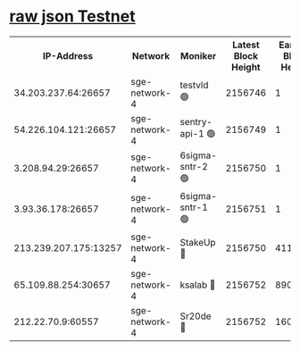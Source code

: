 
[raw json Testnet](https://rpc-check.sget.stavr.tech/sget/rpc-sget-result.json)
=


<table><tr><th>IP-Address</th><th>Network</th><th>Moniker</th><th>Latest Block Height</th><th>Earliest Block Height</th><th>Catching Up</th><th>Tx Index</th><th>Voting Power</th><th>Scan Time</th></tr><tr><td>34.203.237.64:26657</td><td>sge-network-4</td><td>testvld 🟢</td><td>2156746</td><td>1</td><td>False</td><td>on</td><td>0</td><td>2024-03-24T17:21:57.003941079UTC</td></tr><tr><td>54.226.104.121:26657</td><td>sge-network-4</td><td>sentry-api-1 🟢</td><td>2156749</td><td>1</td><td>False</td><td>on</td><td>0</td><td>2024-03-24T17:22:11.844593802UTC</td></tr><tr><td>3.208.94.29:26657</td><td>sge-network-4</td><td>6sigma-sntr-2 🟢</td><td>2156750</td><td>1</td><td>False</td><td>on</td><td>0</td><td>2024-03-24T17:22:19.125881331UTC</td></tr><tr><td>3.93.36.178:26657</td><td>sge-network-4</td><td>6sigma-sntr-1 🟢</td><td>2156751</td><td>1</td><td>False</td><td>on</td><td>0</td><td>2024-03-24T17:22:23.853367589UTC</td></tr><tr><td>213.239.207.175:13257</td><td>sge-network-4</td><td>StakeUp 🔴</td><td>2156750</td><td>411001</td><td>False</td><td>off</td><td>100</td><td>2024-03-24T17:22:18.200017985UTC</td></tr><tr><td>65.109.88.254:30657</td><td>sge-network-4</td><td>ksalab 🔴</td><td>2156752</td><td>890001</td><td>False</td><td>on</td><td>3497</td><td>2024-03-24T17:22:26.242094921UTC</td></tr><tr><td>212.22.70.9:60557</td><td>sge-network-4</td><td>Sr20de 🔴</td><td>2156752</td><td>1608978</td><td>False</td><td>on</td><td>133</td><td>2024-03-24T17:22:28.729372608UTC</td></tr></table>
